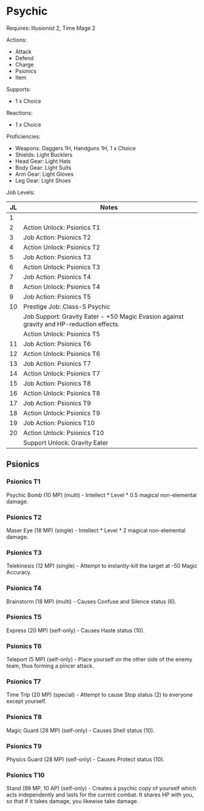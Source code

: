 # Psychic

Requires: Illusionist 2, Time Mage 2

Actions:

- Attack
- Defend
- Charge
- Psionics
- Item

Supports:

- 1 x Choice

Reactions:

- 1 x Choice

Proficiencies:

- Weapons: Daggers 1H, Handguns 1H, 1 x Choice
- Shields: Light Bucklers
- Head Gear: Light Hats
- Body Gear: Light Suits
- Arm Gear: Light Gloves
- Leg Gear: Light Shoes

Job Levels:

| JL | Notes |
| --- | --- |
| 1 | 
| 2 | Action Unlock: Psionics T1
| 3 | Job Action: Psionics T2
| 4 | Action Unlock: Psionics T2
| 5 | Job Action: Psionics T3
| 6 | Action Unlock: Psionics T3
| 7 | Job Action: Psionics T4
| 8 | Action Unlock: Psionics T4
| 9 | Job Action: Psionics T5
| 10 | Prestige Job: Class-S Psychic
|    | Job Support: Gravity Eater - +50 Magic Evasion against gravity and HP-reduction effects.
|    | Action Unlock: Psionics T5
| 11 | Job Action: Psionics T6
| 12 | Action Unlock: Psionics T6
| 13 | Job Action: Psionics T7
| 14 | Action Unlock: Psionics T7
| 15 | Job Action: Psionics T8
| 16 | Action Unlock: Psionics T8
| 17 | Job Action: Psionics T9
| 18 | Action Unlock: Psionics T9
| 19 | Job Action: Psionics T10
| 20 | Action Unlock: Psionics T10
|    | Support Unlock: Gravity Eater

## Psionics

### Psionics T1

Psychic Bomb (10 MP) (multi) - Intellect * Level * 0.5 magical non-elemental damage.

### Psionics T2

Maser Eye (18 MP) (single) - Intellect * Level * 2 magical non-elemental damage.

### Psionics T3

Telekinesis (12 MP) (single) - Attempt to instantly-kill the target at -50 Magic Accuracy.

### Psionics T4

Brainstorm (18 MP) (multi) - Causes Confuse and Silence status (6).

### Psionics T5

Express (20 MP) (self-only) - Causes Haste status (10).

### Psionics T6

Teleport (5 MP) (self-only) - Place yourself on the other side of the enemy team, thus forming a pincer attack.

### Psionics T7

Time Trip (20 MP) (special) - Attempt to cause Stop status (2) to everyone except yourself.

### Psionics T8

Magic Guard (28 MP) (self-only) - Causes Shell status (10).

### Psionics T9

Physics Guard (28 MP) (self-only) - Causes Protect status (10).

### Psionics T10

Stand (99 MP, 10 AP) (self-only) - Creates a psychic copy of yourself which acts independently and lasts for the current combat. It shares HP with you, so that if it takes damage, you likewise take damage.
